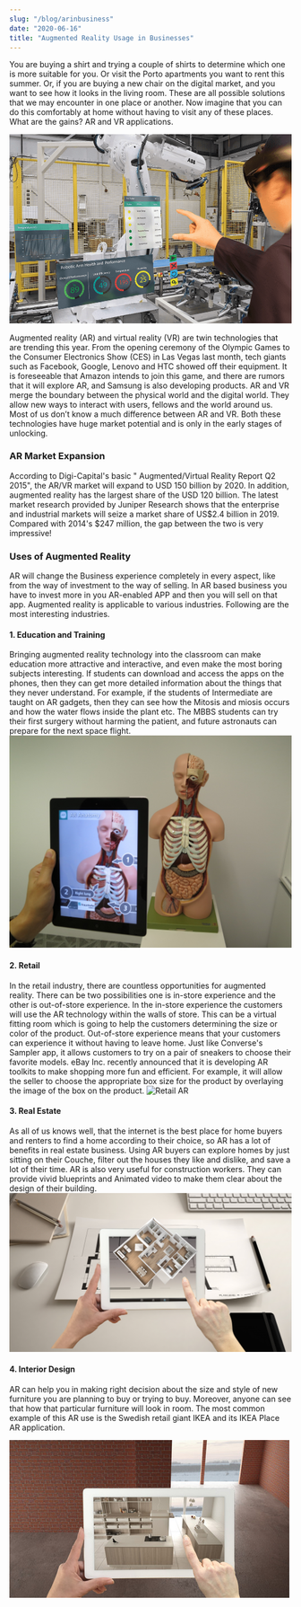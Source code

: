 ```yaml
---
slug: "/blog/arinbusiness"
date: "2020-06-16"
title: "Augmented Reality Usage in Businesses"
---
```


You are buying a shirt and trying a couple of shirts to determine which one is more suitable for you. Or visit the Porto apartments you want to rent this summer. Or, if you are buying a new chair on the digital market, and you want to see how it looks in the living room. These are all possible solutions that we may encounter in one place or another. Now imagine that you can do this comfortably at home without having to visit any of these places. What are the gains? AR and VR applications.

![Hologram AR](../images/hologram23.png)

Augmented reality (AR) and virtual reality (VR) are twin technologies that are trending this year. From the opening ceremony of the Olympic Games to the Consumer Electronics Show (CES) in Las Vegas last month, tech giants such as Facebook, Google, Lenovo and HTC showed off their equipment. It is foreseeable that Amazon intends to join this game, and there are rumors that it will explore AR, and Samsung is also developing products.
AR and VR merge the boundary between the physical world and the digital world. They allow new ways to interact with users, fellows and the world around us. Most of us don’t know a much difference between AR and VR. Both these technologies have huge market potential and is only in the early stages of unlocking.

### AR Market Expansion

According to Digi-Capital's basic " Augmented/Virtual Reality Report Q2 2015", the AR/VR market will expand to USD 150 billion by 2020. In addition, augmented reality has the largest share of the USD 120 billion.
The latest market research provided by Juniper Research shows that the enterprise and industrial markets will seize a market share of US$2.4 billion in 2019. Compared with 2014's $247 million, the gap between the two is very impressive!

### Uses of Augmented Reality

AR will change the Business experience completely in every aspect, like from the way of investment to the way of selling. In AR based business you have to invest more in you AR-enabled APP and then you will sell on that app.
Augmented reality is applicable to various industries. Following are the most interesting industries.

#### 1. Education and Training

Bringing augmented reality technology into the classroom can make education more attractive and interactive, and even make the most boring subjects interesting. If students can download and access the apps on the phones, then they can get more detailed information about the things that they never understand. For example, if the students of Intermediate are taught on AR gadgets, then they can see how the Mitosis and miosis occurs and how the water flows inside the plant etc. The MBBS students can try their first surgery without harming the patient, and future astronauts can prepare for the next space flight.
![Education AR](../images/edu.jpg)

#### 2. Retail

In the retail industry, there are countless opportunities for augmented reality. There can be two possibilities one is in-store experience and the other is out-of-store experience. In the in-store experience the customers will use the AR technology within the walls of store. This can be a virtual fitting room which is going to help the customers determining the size or color of the product. Out-of-store experience means that your customers can experience it without having to leave home. Just like Converse's Sampler app, it allows customers to try on a pair of sneakers to choose their favorite models. eBay Inc. recently announced that it is developing AR toolkits to make shopping more fun and efficient. For example, it will allow the seller to choose the appropriate box size for the product by overlaying the image of the box on the product.
![Retail AR](../images/retail.jpg)

#### 3. Real Estate

As all of us knows well, that the internet is the best place for home buyers and renters to find a home according to their choice, so AR has a lot of benefits in real estate business. Using AR buyers can explore homes by just sitting on their Couche, filter out the houses they like and dislike, and save a lot of their time. AR is also very useful for construction workers. They can provide vivid blueprints and Animated video to make them clear about the design of their building.
![Real Estate AR](../images/real.jpg)

#### 4. Interior Design

AR can help you in making right decision about the size and style of new furniture you are planning to buy or trying to buy. Moreover, anyone can see that how that particular furniture will look in room. The most common example of this AR use is the Swedish retail giant IKEA and its IKEA Place AR application.

![Interior Design AR](../images/wall.jpg)
